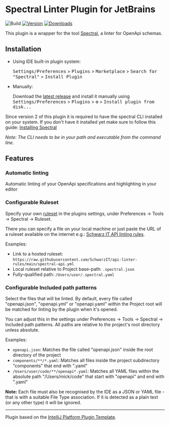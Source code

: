 # Spectral Linter Plugin for JetBrains

![Build](https://github.com/SchwarzIT/spectral-intellij-plugin/workflows/Build/badge.svg)
[![Version](https://img.shields.io/jetbrains/plugin/v/com.schwarzit.spectral-intellij-plugin.svg)](https://plugins.jetbrains.com/plugin/com.schwarzit.spectral-intellij-plugin)
[![Downloads](https://img.shields.io/jetbrains/plugin/d/com.schwarzit.spectral-intellij-plugin.svg)](https://plugins.jetbrains.com/plugin/com.schwarzit.spectral-intellij-plugin)

<!-- Plugin description -->
This plugin is a wrapper for the tool <a href="https://github.com/stoplightio/spectral">Spectral</a>, a linter for
OpenApi schemas.

## Installation

- Using IDE built-in plugin system:

  <kbd>Settings/Preferences</kbd> > <kbd>Plugins</kbd> > <kbd>Marketplace</kbd> > <kbd>Search for "Spectral"</kbd> >
  <kbd>Install Plugin</kbd>

- Manually:

  Download the [latest release](https://github.com/SchwarzIT/spectral-intellij-plugin/releases/latest) and install
  it manually using
  <kbd>Settings/Preferences</kbd> > <kbd>Plugins</kbd> > <kbd>⚙️</kbd> > <kbd>Install plugin from disk...</kbd>

Since version 2 of this plugin it is required to have the spectral CLI installed on your system.
If you don't have it installed yet make sure to follow this
guide: [Installing Spectral](https://docs.stoplight.io/docs/spectral/b8391e051b7d8-installation)

_Note: The CLI needs to be in your path and executable from the command line._

## Features

### Automatic linting

Automatic linting of your OpenApi specifications and highlighting in your editor

### Configurable Ruleset

Specify your own [ruleset](https://meta.stoplight.io/docs/spectral/ZG9jOjYyMDc0NA-rulesets) in the plugins
settings, under Preferences -> Tools -> Spectral -> Ruleset.

There you can specify a file on your local machine or just paste the URL of a ruleset available on the internet
e.g.: [Schwarz IT API linting rules](https://github.com/SchwarzIT/api-linter-rules).

Examples:

- Link to a hosted ruleset: `https://raw.githubusercontent.com/SchwarzIT/api-linter-rules/main/spectral-api.yml`
- Local ruleset relative to Project base-path: `.spectral.json`
- Fully-qualified path: `/Users/user/.spectral.yaml`

### Configurable Included path patterns

Select the files that will be linted. By default, every file called "openapi.json", "openapi.yml" or "openapi.yaml"
within the Project root will be matched for linting by the plugin when it's opened.

You can adjust this in the settings under Preferences -> Tools -> Spectral -> Included path patterns. All paths are
relative to the project's root directory unless absolute.

Examples:

- `openapi.json`: Matches the file called "openapi.json" inside the root directory of the project
- `components/**/*.yaml`: Matches all files inside the project subdirectory "components" that end with ".yaml"
- `/Users/user/code/**/openapi*.yaml`: Matches all YAML files within the absolute path "/Users/mick/code" that start
  with "openapi" and end with ".yaml"

**Note:** Each file must also be recognised by the IDE as a JSON or YAML file - that is with a suitable File Type
association.
If it is detected as a plain text (or any other type) it will be ignored.

<!-- Plugin description end -->

---
Plugin based on the [IntelliJ Platform Plugin Template][template].

[template]: https://github.com/JetBrains/intellij-platform-plugin-template

[docs:plugin-description]: https://plugins.jetbrains.com/docs/intellij/plugin-user-experience.html#plugin-description-and-presentation